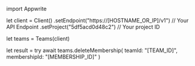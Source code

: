 import Appwrite

let client = Client()
    .setEndpoint("https://[HOSTNAME_OR_IP]/v1") // Your API Endpoint
    .setProject("5df5acd0d48c2") // Your project ID

let teams = Teams(client)

let result = try await teams.deleteMembership(
    teamId: "[TEAM_ID]",
    membershipId: "[MEMBERSHIP_ID]"
)

